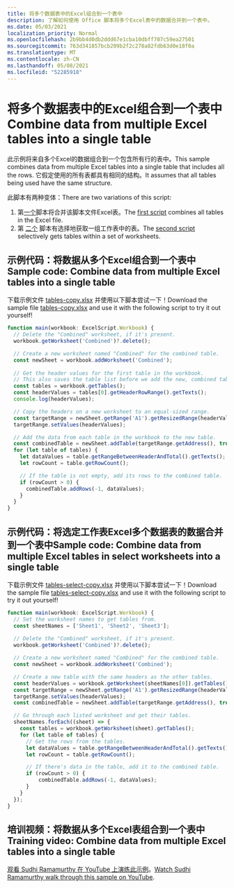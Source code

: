 ```yaml
---
title: 将多个数据表中的Excel组合到一个表中
description: 了解如何使用 Office 脚本将多个Excel表中的数据合并到一个表中。
ms.date: 05/03/2021
localization_priority: Normal
ms.openlocfilehash: 2b9bb4d0db2ddd67e1cba10dbff707c59ea27501
ms.sourcegitcommit: 763d341857bcb209b2f2c278a82fdb63d0e18f0a
ms.translationtype: MT
ms.contentlocale: zh-CN
ms.lasthandoff: 05/08/2021
ms.locfileid: "52285918"
---
```

# <a name="combine-data-from-multiple-excel-tables-into-a-single-table"></a><span data-ttu-id="70c06-103">将多个数据表中的Excel组合到一个表中</span><span class="sxs-lookup"><span data-stu-id="70c06-103">Combine data from multiple Excel tables into a single table</span></span>

<span data-ttu-id="70c06-104">此示例将来自多个Excel的数据组合到一个包含所有行的表中。</span><span class="sxs-lookup"><span data-stu-id="70c06-104">This sample combines data from multiple Excel tables into a single table that includes all the rows.</span></span> <span data-ttu-id="70c06-105">它假定使用的所有表都具有相同的结构。</span><span class="sxs-lookup"><span data-stu-id="70c06-105">It assumes that all tables being used have the same structure.</span></span>

<span data-ttu-id="70c06-106">此脚本有两种变体：</span><span class="sxs-lookup"><span data-stu-id="70c06-106">There are two variations of this script:</span></span>

1. <span data-ttu-id="70c06-107">第[一个](#sample-code-combine-data-from-multiple-excel-tables-into-a-single-table)脚本将合并该脚本文件Excel表。</span><span class="sxs-lookup"><span data-stu-id="70c06-107">The [first script](#sample-code-combine-data-from-multiple-excel-tables-into-a-single-table) combines all tables in the Excel file.</span></span>
1. <span data-ttu-id="70c06-108">第 [二个](#sample-code-combine-data-from-multiple-excel-tables-in-select-worksheets-into-a-single-table) 脚本有选择地获取一组工作表中的表。</span><span class="sxs-lookup"><span data-stu-id="70c06-108">The [second script](#sample-code-combine-data-from-multiple-excel-tables-in-select-worksheets-into-a-single-table) selectively gets tables within a set of worksheets.</span></span>

## <a name="sample-code-combine-data-from-multiple-excel-tables-into-a-single-table"></a><span data-ttu-id="70c06-109">示例代码：将数据从多个Excel组合到一个表中</span><span class="sxs-lookup"><span data-stu-id="70c06-109">Sample code: Combine data from multiple Excel tables into a single table</span></span>

<span data-ttu-id="70c06-110">下载示例文件 <a href="tables-copy.xlsx">tables-copy.xlsx</a> 并使用以下脚本尝试一下！</span><span class="sxs-lookup"><span data-stu-id="70c06-110">Download the sample file <a href="tables-copy.xlsx">tables-copy.xlsx</a> and use it with the following script to try it out yourself!</span></span>

```TypeScript
function main(workbook: ExcelScript.Workbook) {
  // Delete the "Combined" worksheet, if it's present.
  workbook.getWorksheet('Combined')?.delete();

  // Create a new worksheet named "Combined" for the combined table.
  const newSheet = workbook.addWorksheet('Combined');
  
  // Get the header values for the first table in the workbook.
  // This also saves the table list before we add the new, combined table.
  const tables = workbook.getTables();    
  const headerValues = tables[0].getHeaderRowRange().getTexts();
  console.log(headerValues);

  // Copy the headers on a new worksheet to an equal-sized range.
  const targetRange = newSheet.getRange('A1').getResizedRange(headerValues.length-1, headerValues[0].length-1);
  targetRange.setValues(headerValues);

  // Add the data from each table in the workbook to the new table.
  const combinedTable = newSheet.addTable(targetRange.getAddress(), true);
  for (let table of tables) {      
    let dataValues = table.getRangeBetweenHeaderAndTotal().getTexts();
    let rowCount = table.getRowCount();

    // If the table is not empty, add its rows to the combined table.
    if (rowCount > 0) {
      combinedTable.addRows(-1, dataValues);
    }
  }
}
```

## <a name="sample-code-combine-data-from-multiple-excel-tables-in-select-worksheets-into-a-single-table"></a><span data-ttu-id="70c06-111">示例代码：将选定工作表Excel多个数据表的数据合并到一个表中</span><span class="sxs-lookup"><span data-stu-id="70c06-111">Sample code: Combine data from multiple Excel tables in select worksheets into a single table</span></span>

<span data-ttu-id="70c06-112">下载示例文件 <a href="tables-select-copy.xlsx">tables-select-copy.xlsx</a> 并使用以下脚本尝试一下！</span><span class="sxs-lookup"><span data-stu-id="70c06-112">Download the sample file <a href="tables-select-copy.xlsx">tables-select-copy.xlsx</a> and use it with the following script to try it out yourself!</span></span>

```TypeScript
function main(workbook: ExcelScript.Workbook) {
  // Set the worksheet names to get tables from.
  const sheetNames = ['Sheet1', 'Sheet2', 'Sheet3'];
    
  // Delete the "Combined" worksheet, if it's present.
  workbook.getWorksheet('Combined')?.delete();

  // Create a new worksheet named "Combined" for the combined table.
  const newSheet = workbook.addWorksheet('Combined');

  // Create a new table with the same headers as the other tables.
  const headerValues = workbook.getWorksheet(sheetNames[0]).getTables()[0].getHeaderRowRange().getTexts();
  const targetRange = newSheet.getRange('A1').getResizedRange(headerValues.length-1, headerValues[0].length-1);
  targetRange.setValues(headerValues);
  const combinedTable = newSheet.addTable(targetRange.getAddress(), true);

  // Go through each listed worksheet and get their tables.
  sheetNames.forEach((sheet) => {
    const tables = workbook.getWorksheet(sheet).getTables();     
    for (let table of tables) {
      // Get the rows from the tables.
      let dataValues = table.getRangeBetweenHeaderAndTotal().getTexts();
      let rowCount = table.getRowCount();

      // If there's data in the table, add it to the combined table.
      if (rowCount > 0) {
          combinedTable.addRows(-1, dataValues);
      }
    }
  });
}
```

## <a name="training-video-combine-data-from-multiple-excel-tables-into-a-single-table"></a><span data-ttu-id="70c06-113">培训视频：将数据从多个Excel表组合到一个表中</span><span class="sxs-lookup"><span data-stu-id="70c06-113">Training video: Combine data from multiple Excel tables into a single table</span></span>

<span data-ttu-id="70c06-114">[观看 Sudhi Ramamurthy 在 YouTube 上演练此示例](https://youtu.be/di-8JukK3Lc)。</span><span class="sxs-lookup"><span data-stu-id="70c06-114">[Watch Sudhi Ramamurthy walk through this sample on YouTube](https://youtu.be/di-8JukK3Lc).</span></span>
